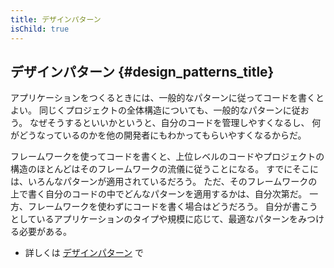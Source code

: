 ```yaml
---
title: デザインパターン
isChild: true
---
```


## デザインパターン {#design_patterns_title}

アプリケーションをつくるときには、一般的なパターンに従ってコードを書くとよい。
同じくプロジェクトの全体構造についても、一般的なパターンに従おう。
なぜそうするといいかというと、自分のコードを管理しやすくなるし、
何がどうなっているのかを他の開発者にもわかってもらいやすくなるからだ。

フレームワークを使ってコードを書くと、上位レベルのコードやプロジェクトの構造のほとんどはそのフレームワークの流儀に従うことになる。
すでにそこには、いろんなパターンが適用されているだろう。
ただ、そのフレームワークの上で書く自分のコードの中でどんなパターンを適用するかは、自分次第だ。
一方、フレームワークを使わずにコードを書く場合はどうだろう。
自分が書こうとしているアプリケーションのタイプや規模に応じて、最適なパターンをみつける必要がある。

* 詳しくは [デザインパターン](/pages/Design-Patterns.html) で
